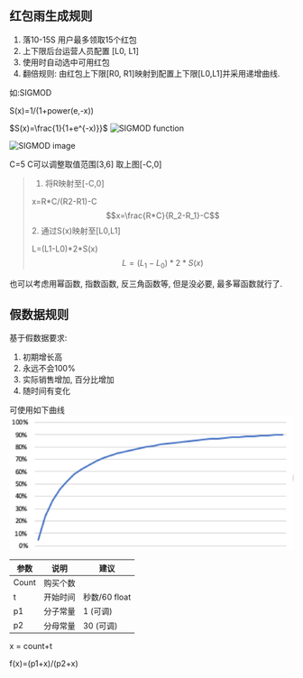 ## 红包雨生成规则
1. 落10-15S 用户最多领取15个红包
2. 上下限后台运营人员配置 [L0, L1]
3. 使用时自动选中可用红包
4. 翻倍规则: 由红包上下限[R0, R1]映射到配置上下限[L0,L1]并采用递增曲线. 

如:SIGMOD 

S(x)=1/(1+power(e,-x))

$S(x)=\frac{1}{1+e^{-x)}}$
![SIGMOD function](https://gss3.bdstatic.com/-Po3dSag_xI4khGkpoWK1HF6hhy/baike/s%3D99/sign=a46bd6f1dd33c895a27e9472d01340df/0df3d7ca7bcb0a4659502a5f6f63f6246b60af62.jpg)

![SIGMOD image](https://www.missshi.cn/static/files/591/5989cee6e519f50ef7000031/13/images/803410fe2e9a6fc695759034004f0888.png)

C=5
C可以调整取值范围[3,6]
取上图[-C,0]

> 1. 将R映射至[-C,0] 
> 
> x=R\*C/(R2-R1)-C  
> $$x=\frac{R*C}{R_2-R_1}-C$$
> 2. 通过S(x)映射至[L0,L1]
>
> L=(L1-L0)\*2\*S(x)
> $$L=(L_1-L_0)*2*S(x)$$
> 


也可以考虑用幂函数, 指数函数, 反三角函数等, 但是没必要, 最多幂函数就行了.

## 假数据规则
基于假数据要求:

1. 初期增长高
2. 永远不会100%
3. 实际销售增加, 百分比增加
4. 随时间有变化

可使用如下曲线
![data curve](datacurve.png)

参数 | 说明 | 建议 
---- | ---- | ---
Count | 购买个数
t | 开始时间 | 秒数/60 float
p1 | 分子常量 | 1 (可调)
p2 | 分母常量 | 30 (可调) 

x = count+t

f(x)=(p1+x)/(p2+x)


